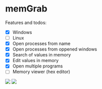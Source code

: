 # memGrab


Features and todos:

- [x] Windows
- [ ] Linux
- [x] Open processes from name
- [x] Open processes from oppened windows
- [x] Search of values in memory
- [x] Edit values in memory
- [x] Open multiple programs
- [ ] Memory viewer (hex editor)

![](https://github.com/meemknight/photos/blob/master/memGrab1.png)
![](https://github.com/meemknight/photos/blob/master/memGrab2.png)

